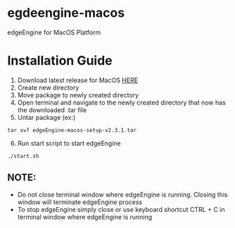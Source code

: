 # egdeengine-macos
edgeEngine for MacOS Platform

# Installation Guide

1. Download latest release for MacOS [HERE](https://github.com/edgeEngine/egdeengine-macos/releases)
2. Create new directory
3. Move package to newly created directory 
4. Open terminal and navigate to the newly created directory that now has the downloaded .tar file
5. Untar package (ex:)
```
tar xvf edgeEngine-macos-setup-v2.3.1.tar
```
6. Run start script to start edgeEngine
```
./start.sh
```

## NOTE:
- Do not close terminal window where edgeEngine is running. Closing this window will terminate edgeEngine process
- To stop edgeEngine simply close or use keyboard shortcut CTRL + C in terminal window where edgeEngine is running 

